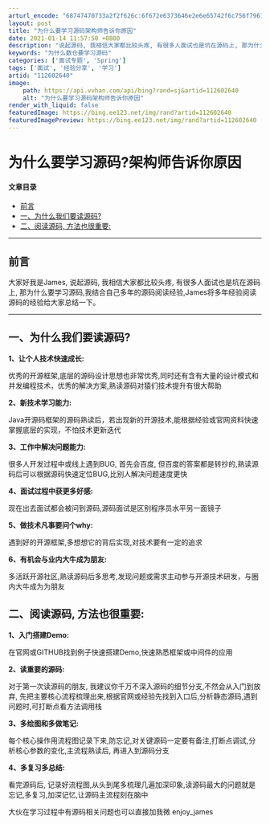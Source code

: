 ```yaml
---
arturl_encode: "68747470733a2f2f626c:6f672e6373646e2e6e65742f6c756f79616e675f6a6176612f:61727469636c652f64657461696c732f313132363032363430"
layout: post
title: "为什么要学习源码架构师告诉你原因"
date: 2021-01-14 11:57:50 +0800
description: "说起源码, 我相信大家都比较头疼, 有很多人面试也是坑在源码上, 那为什么要学习源码,我结合自己多年"
keywords: "为什么数仓要学习源码"
categories: ['面试专题', 'Spring']
tags: ['面试', '经验分享', '学习']
artid: "112602640"
image:
    path: https://api.vvhan.com/api/bing?rand=sj&artid=112602640
    alt: "为什么要学习源码架构师告诉你原因"
render_with_liquid: false
featuredImage: https://bing.ee123.net/img/rand?artid=112602640
featuredImagePreview: https://bing.ee123.net/img/rand?artid=112602640
---
```


# 为什么要学习源码?架构师告诉你原因

#### 文章目录

* [前言](#_8)
* [一、为什么我们要读源码?](#_16)
* [二、阅读源码, 方法也很重要:](#__39)

---

## 前言

大家好我是James, 说起源码, 我相信大家都比较头疼, 有很多人面试也是坑在源码上, 那为什么要学习源码,我结合自己多年的源码阅读经验,James将多年经验阅读源码的经验给大家总结一下。

---




## 一、为什么我们要读源码?

**1、让个人技术快速成长:**
  
优秀的开源框架,底层的源码设计思想也非常优秀,同时还有含有大量的设计模式和并发编程技术，优秀的解决方案,熟读源码对猿们技术提升有很大帮助

**2、新技术学习能力:**
  
Java开源码框架的源码熟读后，若出现新的开源技术,能根据经验或官网资料快速掌握底层的实现，不怕技术更新迭代

**3、工作中解决问题能力:**
  
很多人开发过程中或线上遇到BUG, 首先会百度, 但百度的答案都是转抄的,熟读源码后可以根据源码快速定位BUG,比别人解决问题速度更快

**4、面试过程中获更多好感:**
  
现在出去面试都会被问到源码,源码面试是区别程序员水平另一面镜子

**5、做技术凡事要问个why:**
  
遇到好的开源框架,多想想它的背后实现,对技术要有一定的追求

**6、有机会与业内大牛成为朋友:**
  
多活跃开源社区,熟读源码后多思考,发现问题或需求主动参与开源技术研发，与圈内大牛成为为朋友

  
  

## 二、阅读源码, 方法也很重要:

**1、入门搭建Demo:**
  
在官网或GITHUB找到例子快速搭建Demo,快速熟悉框架或中间件的应用

**2、读重要的源码:**
  
对于第一次读源码的朋友, 我建议你千万不深入源码的细节分支,不然会从入门到放弃, 先把主要核心流程梳理出来,根据官网或经验先找到入口后,分析静态源码,遇到问题时,可打断点看方法调用栈

**3、多绘图和多做笔记:**
  
每个核心操作用流程图记录下来,防忘记,对关键源码一定要有备注,打断点调试,分析核心参数的变化,主流程熟读后, 再进入到源码分支

**4、多复习多总结:**
  
看完源码后, 记录好流程图,从头到尾多梳理几遍加深印象,读源码最大的问题就是忘记,多复习,加深记忆,让源码主流程刻在脑中

  
大伙在学习过程中有源码相关问题也可以直接加我微 enjoy\_james